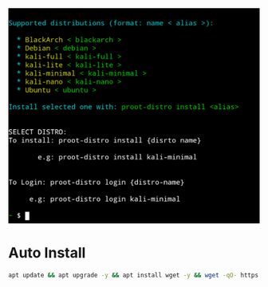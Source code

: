 <img src="https://github.com/xiv3r/termux-proot-distro/blob/main/installer/proot-distro.png">

# Auto Install
```sh
apt update && apt upgrade -y && apt install wget -y && wget -qO- https://raw.githubusercontent.com/xiv3r/termux-proot-distro/refs/heads/main/config/installer.sh | sh
```
